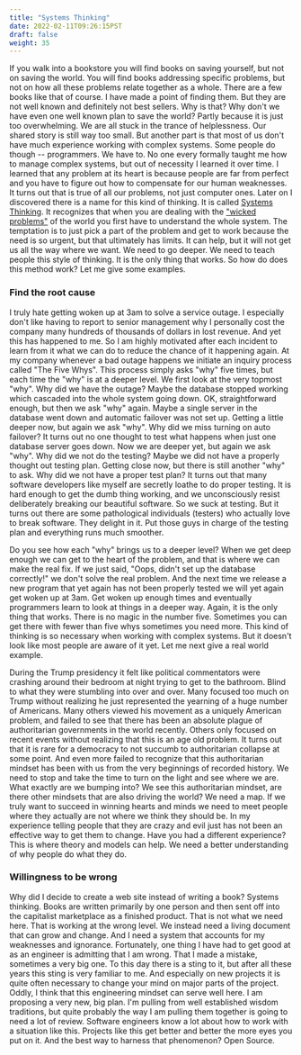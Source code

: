 ```yaml
---
title: "Systems Thinking"
date: 2022-02-11T09:26:15PST
draft: false
weight: 35
---
```


If you walk into a bookstore you will find books on saving yourself, but not on saving the world. You will find books addressing specific problems, but not on how all these problems relate together as a whole. There are a few books like that of course. I have made a point of finding them. But they are not well known and definitely not best sellers. Why is that? Why don't we have even one well known plan to save the world? Partly because it is just too overwhelming. We are all stuck in the trance of helplessness. Our shared story is still way too small. But another part is that most of us don't have much experience working with complex systems. Some people do though -- programmers. We have to. No one every formally taught me how to manage complex systems, but out of necessity I learned it over time. I learned that any problem at its heart is because people are far from perfect and you have to figure out how to compensate for our human weaknesses. It turns out that is true of all our problems, not just computer ones. Later on I discovered there is a name for this kind of thinking. It is called [Systems Thinking][1]. It recognizes that when you are dealing with the ["wicked problems"][2] of the world you first have to understand the whole system. The temptation is to just pick a part of the problem and get to work because the need is so urgent, but that ultimately has limits. It can help, but it will not get us all the way where we want. We need to go deeper. We need to teach people this style of thinking. It is the only thing that works. So how do does this method work? Let me give some examples.

### Find the root cause

I truly hate getting woken up at 3am to solve a service outage. I especially don't like having to report to senior management why I personally cost the company many hundreds of thousands of dollars in lost revenue. And yet this has happened to me. So I am highly motivated after each incident to learn from it what we can do to reduce the chance of it happening again. At my company whenever a bad outage happens we initiate an inquiry process called "The Five Whys". This process simply asks "why" five times, but each time the "why" is at a deeper level. We first look at the very topmost "why". Why did we have the outage? Maybe the database stopped working which cascaded into the whole system going down. OK, straightforward enough, but then we ask "why" again. Maybe a single server in the database went down and automatic failover was not set up. Getting a little deeper now, but again we ask "why". Why did we miss turning on auto failover? It turns out no one thought to test what happens when just one database server goes down. Now we are deeper yet, but again we ask "why". Why did we not do the testing? Maybe we did not have a properly thought out testing plan. Getting close now, but there is still another "why" to ask. Why did we not have a proper test plan? It turns out that many software developers like myself are secretly loathe to do proper testing. It is hard enough to get the dumb thing working, and we unconsciously resist deliberately breaking our beautiful software. So we suck at testing. But it turns out there are some pathological individuals (testers) who actually love to break software. They delight in it. Put those guys in charge of the testing plan and everything runs much smoother.

Do you see how each "why" brings us to a deeper level? When we get deep enough we can get to the heart of the problem, and that is where we can make the real fix. If we just said, "Oops, didn't set up the database correctly!" we don't solve the real problem. And the next time we release a new program that yet again has not been properly tested we will yet again get woken up at 3am. Get woken up enough times and eventually programmers learn to look at things in a deeper way. Again, it is the only thing that works. There is no magic in the number five. Sometimes you can get there with fewer than five whys sometimes you need more. This kind of thinking is so necessary when working with complex systems. But it doesn't look like most people are aware of it yet. Let me next give a real world example.

During the Trump presidency it felt like political commentators were crashing around their bedroom at night trying to get to the bathroom. Blind to what they were stumbling into over and over. Many focused too much on Trump without realizing he just represented the yearning of a huge number of Americans. Many others viewed his movement as a uniquely American problem, and failed to see that there has been an absolute plague of authoritarian governments in the world recently. Others only focused on recent events without realizing that this is an age old problem. It turns out that it is rare for a democracy to not succumb to authoritarian collapse at some point. And even more failed to recognize that this authoritarian mindset has been with us from the very beginnings of recorded history. We need to stop and take the time to turn on the light and see where we are. What exactly are we bumping into? We see this authoritarian mindset, are there other mindsets that are also driving the world? We need a map. If we truly want to succeed in winning hearts and minds we need to meet people where they actually are not where we think they should be. In my experience telling people that they are crazy and evil just has not been an effective way to get them to change. Have you had a different experience? This is where theory and models can help. We need a better understanding of why people do what they do.

### Willingness to be wrong

Why did I decide to create a web site instead of writing a book? Systems thinking. Books are written primarily by one person and then sent off into the capitalist marketplace as a finished product. That is not what we need here. That is working at the wrong level. We instead need a living document that can grow and change. And I need a system that accounts for my weaknesses and ignorance. Fortunately, one thing I have had to get good at as an engineer is admitting that I am wrong. That I made a mistake, sometimes a very big one. To this day there is a sting to it, but after all these years this sting is very familiar to me. And especially on new projects it is quite often necessary to change your mind on major parts of the project. Oddly, I think that this engineering mindset can serve well here. I am proposing a very new, big plan. I'm pulling from well established wisdom traditions, but quite probably the way I am pulling them together is going to need a lot of review. Software engineers know a lot about how to work with a situation like this. Projects like this get better and better the more eyes you put on it. And the best way to harness that phenomenon? Open Source.

[1]:	https://en.wikipedia.org/wiki/Systems_thinking#:~:text=Systems%20thinking%20is%20a%20way,it%20down%20into%20its%20parts.&text=Systems%20thinking%20draws%20on%20and,theory%20and%20the%20system%20sciences.
[2]:	https://en.wikipedia.org/wiki/Wicked_problem
